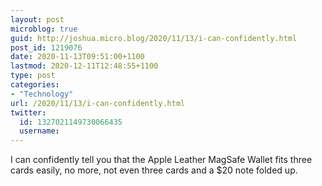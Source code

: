 ```yaml
---
layout: post
microblog: true
guid: http://joshua.micro.blog/2020/11/13/i-can-confidently.html
post_id: 1219076
date: 2020-11-13T09:51:00+1100
lastmod: 2020-12-11T12:48:55+1100
type: post
categories:
- "Technology"
url: /2020/11/13/i-can-confidently.html
twitter:
  id: 1327021149730066435
  username: 
---
```

I can confidently tell you that the Apple Leather MagSafe Wallet fits three cards easily, no more, not even three cards and a $20 note folded up.
